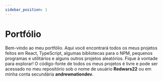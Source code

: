 ```yaml
---
sidebar_position: 1
---
```


# Portfólio

Bem-vindo ao meu portfólio. Aqui você encontrará todos os meus projetos feitos em React, TypeScript, algumas bibliotecas para o NPM, pequenos programas e utilitários e alguns outros projetos aleatórios. Fique à vontade para explorar! O código-fonte de todos os meus projetos é livre e pode ser acessado no meu repositório sob o nome de usuário **Redwars22** ou em minha conta secundária **andrewnationdev**.